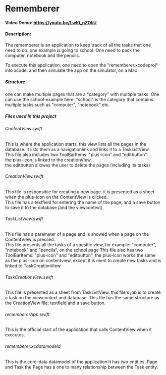 #  Rememberer

#### Video Demo:  https://youtu.be/LwI0_nZOIiU
#### Description:

The rememberer is an application to keep track of all the tasks that one need to do. one example is going to school: One need to pack the computer, notebook and the pencils.

To execute this application, one need to open the "rememberer.xcodeproj" into xcode. and then simulate the app on the simulator, on a Mac

##### Structure
one can make multiple pages that are a "category" with multiple tasks. One can use the school-example here: "school" is the category that contains multiple tasks such as "computer", "notebook" etc.

##### Files used in this project
###### ContentView.swift
This is where the application starts. this view lists all the pages in the database. it lists them as a navigationlink and links it to a TaskListView   
This file also includes two ToolBarItems: "plus-icon" and "editbutton".  
the plus-icon is linked to the creationView.  
the editbutton allowes the user to delete the pages (including its tasks)  

###### CreationView.swift
This file is responsible for creating a new page. it is presented as a sheet when the plus-icon on the ContentView is clicked.  
This file has a textfield for entering the name of the page, and a save button to save it to the database (and the viewcontext).

###### TaskListView.swift
This file has a parameter of a page and is showed when a page on the ContentView is pressed.  
This file presents all the tasks of a spesific view, for example: "computer", "notebook" and "pencils", on the school page
This file also has two ToolBarItems: "plus-icon" and "editbutton". the plus-icon works the same as the plus-icon on contentview, except it is ment to create new tasks and is linked to TaskCreationView

###### TaskCreationView.swift
This file is presented as a sheet from TaskListView. this file's job is to create a task on the viewcontext and database. 
This file has the same structure as the CreationView file; textfield and a save button.

###### remembererApp.swift
This is the official start of the application that calls ContentView when it executes.

###### rememberer.xcdatamodeld
This is the core-data datamodel of the application
It has two entities: Page and Task
the Page has a one to many relationship between the Task entity.
